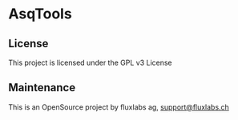 # AsqTools

## License

This project is licensed under the GPL v3 License

## Maintenance
This is an OpenSource project by fluxlabs ag, support@fluxlabs.ch
